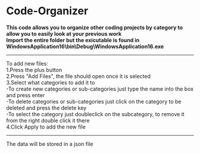 # Code-Organizer
<b>This code allows you to organize other coding projects by category to allow you to easily look at your previous work <br>
Import the entire folder but the exicutable is found in WindowsApplication16\bin\Debug\WindowsApplication16.exe </b> <br>
****
To add new files: <br>
  1.Press the plus button <br>
  2.Press "Add Files", the file should open once it is selected<br>
  3.Select what categories to add it to<br>
     -To create new categories or sub-categories just type the name into the box and press enter<br>
     -To delete categories or sub-categories just click on the category to be deleted and press the delete key<br>
     -To select the category just doubleclick on the subcategory, to remove it from the right double click it there<br>
  4.Click Apply to add the new file<br>
****
The data will be stored in a json file<br>

